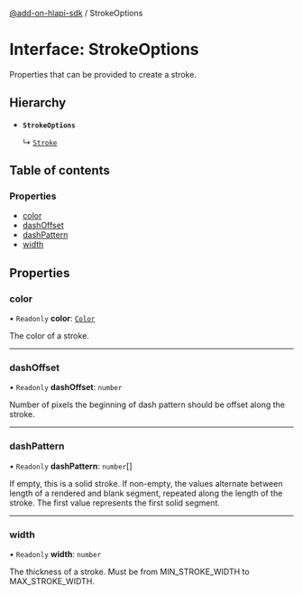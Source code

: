 [@add-on-hlapi-sdk](../overview.md) / StrokeOptions

# Interface: StrokeOptions

Properties that can be provided to create a stroke.

## Hierarchy

- **`StrokeOptions`**

  ↳ [`Stroke`](stroke.md)

## Table of contents

### Properties

- [color](stroke-options.md#color)
- [dashOffset](stroke-options.md#dashOffset)
- [dashPattern](stroke-options.md#dashPattern)
- [width](stroke-options.md#width)

## Properties

### <a id="color" name="color"></a> color

• `Readonly` **color**: [`Color`](../classes/color.md)

The color of a stroke.

___

### <a id="dashOffset" name="dashOffset"></a> dashOffset

• `Readonly` **dashOffset**: `number`

Number of pixels the beginning of dash pattern should be offset along the stroke.

___

### <a id="dashPattern" name="dashPattern"></a> dashPattern

• `Readonly` **dashPattern**: `number`[]

If empty, this is a solid stroke.
If non-empty, the values alternate between length of a rendered and blank segment,
repeated along the length of the stroke. The first value represents the first solid segment.

___

### <a id="width" name="width"></a> width

• `Readonly` **width**: `number`

The thickness of a stroke. Must be from MIN_STROKE_WIDTH to MAX_STROKE_WIDTH.
